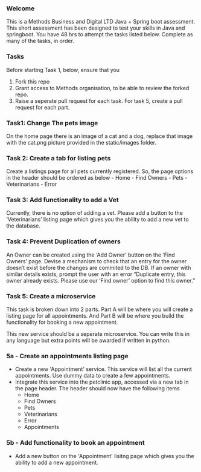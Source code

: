 ### Welcome

This is a Methods Business and Digital LTD Java + Spring boot assessment. This short assessment has been designed to test your skills in Java and springboot. You have 48 hrs to attempt the tasks listed below. Complete as many of the tasks, in order.


### Tasks

Before starting Task 1, below, ensure that you

1) Fork this repo
2) Grant access to Methods organisation, to be able to review the forked repo.
3) Raise a seperate pull request for each task. For task 5, create a pull request for each part.

### Task1: Change The pets image

On the home page there is an image of a cat and a dog, replace that image with the cat.png picture provided in the static/images folder.


### Task 2: Create a tab for listing pets

Create a listings page for all pets currently registered. So, the page options in the header should be ordered as below
    -	Home
    -	Find Owners
    -	Pets
    -	Veterinarians
    -	Error


### Task 3: Add functionality to add a Vet

Currently, there is no option of adding a vet. Please add a button to the ‘Veterinarians’ listing page which gives you the ability to add a new vet to the database.


### Task 4: Prevent Duplication of owners

An Owner can be created using the ‘Add Owner’ button on the ‘Find Owners’ page. Devise a mechanism to check that an entry for the owner doesn’t exist before the changes are commited to the DB. If an owner with similar details exists, prompt the user with an error “Duplicate entry, this owner already exists. Please use our ‘Find owner’ option to find this owner.”


### Task 5: Create a microservice

This task is broken down into 2 parts. Part A will be where you will create a listing page for all appointments. And Part B will be where you build the functionality for booking a new appointment.

This new service should be a seperate microservice. You can write this in any language but extra points will be awarded if written in python.

### 5a - Create an appointments listing page


-   Create a new 'Appointment' service. This service will list all the current appointments. Use dummy data to create a few appointments.
-   Integrate this service into the petclinic app, accessed via a new tab in the page header. The header should now have the following items
    -	Home
    -	Find Owners
    -	Pets
    -	Veterinarians
    -	Error
    -   Appointments

### 5b - Add functionality to book an appointment

-   Add a new button on the 'Appointment' lisitng page which gives you the ability to add a new appointment.
